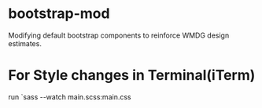 # bootstrap-mod
Modifying default bootstrap components to reinforce WMDG design estimates.


# For Style changes in Terminal(iTerm)
run `sass --watch main.scss:main.css

